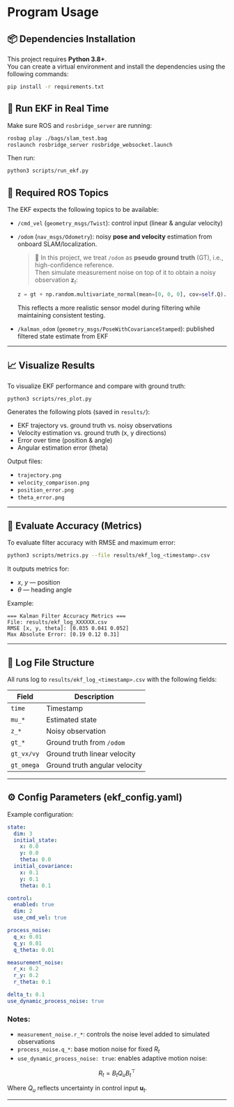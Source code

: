 # Program Usage

## 📦 Dependencies Installation

This project requires **Python 3.8+**.  
You can create a virtual environment and install the dependencies using the following commands:

```bash
pip install -r requirements.txt
```

## 🚀 Run EKF in Real Time

Make sure ROS and `rosbridge_server` are running:

```bash
rosbag play ./bags/slam_test.bag
roslaunch rosbridge_server rosbridge_websocket.launch
```

Then run:

```bash
python3 scripts/run_ekf.py
```

## 🔗 Required ROS Topics

The EKF expects the following topics to be available:

- `/cmd_vel` (`geometry_msgs/Twist`): control input (linear & angular velocity)
- `/odom` (`nav_msgs/Odometry`): noisy **pose and velocity** estimation from onboard SLAM/localization.

  > 📌 In this project, we treat `/odom` as **pseudo ground truth** (GT), i.e., high-confidence reference.  
  > Then simulate measurement noise on top of it to obtain a noisy observation $\mathbf{z}_t$:

  ```python
  z = gt + np.random.multivariate_normal(mean=[0, 0, 0], cov=self.Q).reshape(3, 1)
  ```

  This reflects a more realistic sensor model during filtering while maintaining consistent testing.

- `/kalman_odom` (`geometry_msgs/PoseWithCovarianceStamped`): published filtered state estimate from EKF

---

## 📈 Visualize Results

To visualize EKF performance and compare with ground truth:

```bash
python3 scripts/res_plot.py
```

Generates the following plots (saved in `results/`):

- EKF trajectory vs. ground truth vs. noisy observations
- Velocity estimation vs. ground truth (x, y directions)
- Error over time (position & angle)
- Angular estimation error (theta)

Output files:

- `trajectory.png`
- `velocity_comparison.png`
- `position_error.png`
- `theta_error.png`

---

## 🧪 Evaluate Accuracy (Metrics)

To evaluate filter accuracy with RMSE and maximum error:

```bash
python3 scripts/metrics.py --file results/ekf_log_<timestamp>.csv
```

It outputs metrics for:

- $x$, $y$ — position
- $\theta$ — heading angle

Example:

```text
=== Kalman Filter Accuracy Metrics ===
File: results/ekf_log_XXXXXX.csv
RMSE [x, y, theta]: [0.035 0.041 0.052]
Max Absolute Error: [0.19 0.12 0.31]
```

---

## 📁 Log File Structure

All runs log to `results/ekf_log_<timestamp>.csv` with the following fields:

| Field      | Description                   |
| ---------- | ----------------------------- |
| `time`     | Timestamp                     |
| `mu_*`     | Estimated state               |
| `z_*`      | Noisy observation             |
| `gt_*`     | Ground truth from `/odom`     |
| `gt_vx/vy` | Ground truth linear velocity  |
| `gt_omega` | Ground truth angular velocity |

---

## ⚙️ Config Parameters (ekf_config.yaml)

Example configuration:

```yaml
state:
  dim: 3
  initial_state:
    x: 0.0
    y: 0.0
    theta: 0.0
  initial_covariance:
    x: 0.1
    y: 0.1
    theta: 0.1

control:
  enabled: true
  dim: 2
  use_cmd_vel: true

process_noise:
  q_x: 0.01
  q_y: 0.01
  q_theta: 0.01

measurement_noise:
  r_x: 0.2
  r_y: 0.2
  r_theta: 0.1

delta_t: 0.1
use_dynamic_process_noise: true
```

### Notes:

- `measurement_noise.r_*`: controls the noise level added to simulated observations
- `process_noise.q_*`: base motion noise for fixed $R_t$
- `use_dynamic_process_noise: true`: enables adaptive motion noise:

$$
R_t = B_t Q_u B_t^\top
$$

Where $Q_u$ reflects uncertainty in control input $\mathbf{u}_t$.

---
